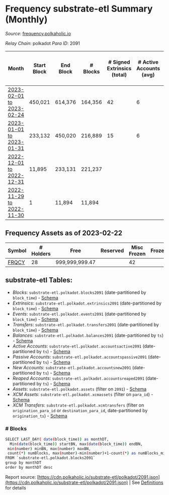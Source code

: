 # Frequency substrate-etl Summary (Monthly)

_Source_: [frequency.polkaholic.io](https://frequency.polkaholic.io)

*Relay Chain*: polkadot
*Para ID*: 2091



| Month | Start Block | End Block | # Blocks | # Signed Extrinsics (total) | # Active Accounts (avg) | # Addresses with Balances (max) | Issues |
| ----- | ----------- | --------- | -------- | --------------------------- | ----------------------- | ------------------------------- | ------ |
| [2023-02-01 to 2023-02-24](/polkadot/2091-frequency/2023-02-28.md) | 450,021 | 614,376 | 164,356 | 42 | 6 | 28 | -   |   
| [2023-01-01 to 2023-01-31](/polkadot/2091-frequency/2023-01-31.md) | 233,132 | 450,020 | 216,889 | 15 | 6 | 27 | -   |   
| [2022-12-01 to 2022-12-31](/polkadot/2091-frequency/2022-12-31.md) | 11,895 | 233,131 | 221,237 |  |  | 27 | -   |   
| [2022-11-29 to 2022-11-30](/polkadot/2091-frequency/2022-11-30.md) | 1 | 11,894 | 11,894 |  |  | 27 | -   |   

## Frequency Assets as of 2023-02-22



| Symbol | # Holders | Free | Reserved | Misc Frozen | Frozen | Price | AssetID | 
| ----- | --------- | ---- | -------- | ----------- | ------ | ----- | --- |
| [FRQCY](/polkadot/assets/FRQCY) | 28 | 999,999,999.47  |   | 42   |   |  |   `{"Token":"FRQCY"}` | 

## substrate-etl Tables:

* _Blocks_: `substrate-etl.polkadot.blocks2091` (date-partitioned by `block_time`) - [Schema](/schema/balances.json)
* _Extrinsics_: `substrate-etl.polkadot.extrinsics2091` (date-partitioned by `block_time`) - [Schema](/schema/extrinsics.json)
* _Events_: `substrate-etl.polkadot.events2091` (date-partitioned by `block_time`) - [Schema](/schema/events.json)
* _Transfers_: `substrate-etl.polkadot.transfers2091` (date-partitioned by `block_time`) - [Schema](/schema/transfers.json)
* _Balances_: `substrate-etl.polkadot.balances2091` (date-partitioned by `ts`) - [Schema](/schema/balances.json)
* _Active Accounts_: `substrate-etl.polkadot.accountsactive2091` (date-partitioned by `ts`) - [Schema](/schema/accountsactive.json)
* _Passive Accounts_: `substrate-etl.polkadot.accountspassive2091` (date-partitioned by `ts`) - [Schema](/schema/accountspassive.json)
* _New Accounts_: `substrate-etl.polkadot.accountsnew2091` (date-partitioned by `ts`)  - [Schema](/schema/accountsnew.json)
* _Reaped Accounts_: `substrate-etl.polkadot.accountsreaped2091` (date-partitioned by `ts`) - [Schema](/schema/accountsreaped.json)
* _Assets_: `substrate-etl.polkadot.assets` (filter on `2091`) - [Schema](/schema/assets.json)
* _XCM Assets_: `substrate-etl.polkadot.xcmassets` (filter on `para_id`) - [Schema](/schema/xcmassets.json)
* _XCM Transfers_: `substrate-etl.polkadot.xcmtransfers` (filter on `origination_para_id` or `destination_para_id`, date-partitioned by `origination_ts`) - [Schema](/schema/xcmtransfers.json)

### # Blocks
```bash
SELECT LAST_DAY( date(block_time)) as monthDT,
  Min(date(block_time)) startBN, max(date(block_time)) endBN, 
 min(number) minBN, max(number) maxBN, 
 count(*) numBlocks, max(number)-min(number)+1-count(*) as numBlocks_missing 
FROM `substrate-etl.polkadot.blocks2091` 
group by monthDT 
order by monthDT desc
```


Report source: [https://cdn.polkaholic.io/substrate-etl/polkadot/2091.json](https://cdn.polkaholic.io/substrate-etl/polkadot/2091.json) | See [Definitions](/DEFINITIONS.md) for details
